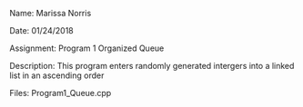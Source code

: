 Name: Marissa Norris

Date: 01/24/2018

Assignment: Program 1 Organized Queue

Description:
   This program enters randomly generated intergers into a linked list in an ascending order


Files:
    Program1_Queue.cpp
  
  
